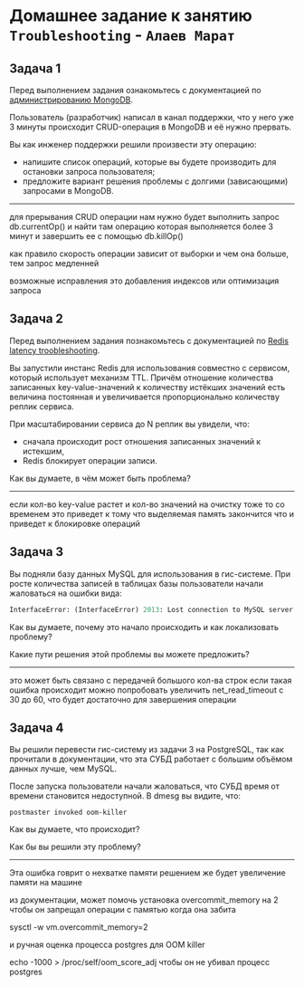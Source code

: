 # Домашнее задание к занятию `Troubleshooting` - `Алаев Марат`


## Задача 1

Перед выполнением задания ознакомьтесь с документацией по [администрированию MongoDB](https://docs.mongodb.com/manual/administration/).

Пользователь (разработчик) написал в канал поддержки, что у него уже 3 минуты происходит CRUD-операция в MongoDB и её 
нужно прервать. 

Вы как инженер поддержки решили произвести эту операцию:

- напишите список операций, которые вы будете производить для остановки запроса пользователя;
- предложите вариант решения проблемы с долгими (зависающими) запросами в MongoDB.

___

для прерывания CRUD операции нам нужно будет выполнить запрос 
db.currentOp() и найти там операцию которая выполняется более 3 минут и завершить ее с помощью db.killOp()

как правило скорость операции зависит от выборки 
и чем она больше, тем запрос медленней 

возможные исправления это добавления индексов
или оптимизация запроса


## Задача 2

Перед выполнением задания познакомьтесь с документацией по [Redis latency troobleshooting](https://redis.io/topics/latency).

Вы запустили инстанс Redis для использования совместно с сервисом, который использует механизм TTL. 
Причём отношение количества записанных key-value-значений к количеству истёкших значений есть величина постоянная и
увеличивается пропорционально количеству реплик сервиса. 

При масштабировании сервиса до N реплик вы увидели, что:

- сначала происходит рост отношения записанных значений к истекшим,
- Redis блокирует операции записи.

Как вы думаете, в чём может быть проблема?

___

если кол-во key-value растет и кол-во значений на очистку тоже 
то со временем это приведет к тому что выделяемая память закончится 
что и приведет к блокировке операций





## Задача 3

Вы подняли базу данных MySQL для использования в гис-системе. При росте количества записей в таблицах базы
пользователи начали жаловаться на ошибки вида:
```python
InterfaceError: (InterfaceError) 2013: Lost connection to MySQL server during query u'SELECT..... '
```

Как вы думаете, почему это начало происходить и как локализовать проблему?

Какие пути решения этой проблемы вы можете предложить?

___

это может быть связано с передачей большого кол-ва строк 
если такая ошибка происходит можно попробовать увеличить  net_read_timeout
с 30 до 60, что будет достаточно для завершения операции


## Задача 4


Вы решили перевести гис-систему из задачи 3 на PostgreSQL, так как прочитали в документации, что эта СУБД работает с 
большим объёмом данных лучше, чем MySQL.

После запуска пользователи начали жаловаться, что СУБД время от времени становится недоступной. В dmesg вы видите, что:

`postmaster invoked oom-killer`

Как вы думаете, что происходит?

Как бы вы решили эту проблему?

---

Эта ошибка говрит о нехватке памяти 
решением же будет увеличение памяти на машине 

из документации, может помочь установка overcommit_memory на 2 
чтобы он запрещал операции с памятью  когда она забита 

sysctl -w vm.overcommit_memory=2

и ручная оценка процесса postgres для OOM killer 

echo -1000 > /proc/self/oom_score_adj
чтобы он не убивал процесс postgres 
